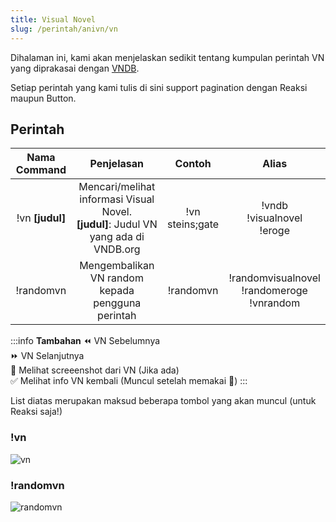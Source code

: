 ```yaml
---
title: Visual Novel
slug: /perintah/anivn/vn
---
```


Dihalaman ini, kami akan menjelaskan sedikit tentang kumpulan perintah VN yang diprakasai dengan [VNDB](https://vndb.org/).

Setiap perintah yang kami tulis di sini support pagination dengan Reaksi maupun Button.

## Perintah
| Nama Command | Penjelasan |  Contoh  | Alias |
|:------------:|:----------:|:--------:|:-----:|
| !vn **[judul]** | Mencari/melihat informasi Visual Novel.<br />**[judul]**: Judul VN yang ada di VNDB.org | !vn steins;gate | !vndb<br />!visualnovel<br />!eroge |
| !randomvn | Mengembalikan VN random kepada pengguna perintah | !randomvn | !randomvisualnovel<br />!randomeroge<br />!vnrandom |

:::info **Tambahan**
:rewind: VN Sebelumnya<br />
:fast_forward: VN Selanjutnya<br />
📸 Melihat screeenshot dari VN (Jika ada)<br />
:white_check_mark: Melihat info VN kembali (Muncul setelah memakai 📸)
:::

List diatas merupakan maksud beberapa tombol yang akan muncul (untuk Reaksi saja!)

### !vn
![vn](https://p.ihateani.me/lymwhknh.gif)

### !randomvn
![randomvn](https://p.ihateani.me/iowfrccs.gif)